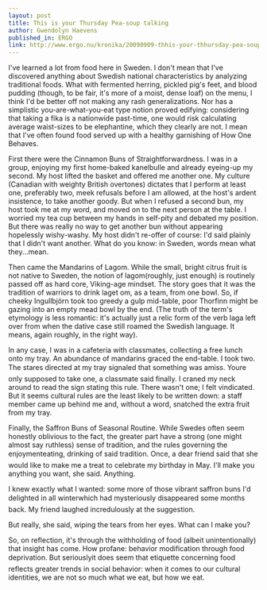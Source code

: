 ```yaml
---
layout: post
title: This is your Thursday Pea-soup talking
author: Gwendolyn Haevens
published_in: ERGO
link: http://www.ergo.nu/kronika/20090909-thhis-your-thhursday-pea-soup-talking
---
```

I've learned a lot from food here in Sweden. I don't mean that I've discovered anything about Swedish national characteristics by analyzing traditional foods. <!--more-->
What with fermented herring, pickled pig's feet, and blood pudding (though, to be fair, it's more of a moist, dense loaf) on the menu, I think I'd be better off not making any rash generalizations. Nor has a simplistic you-are-what-you-eat type notion proved edifying: considering that taking a fika is a nationwide past-time, one would risk calculating average waist-sizes to be elephantine, which they clearly are not. I mean that I've often found food served up with a healthy garnishing of How One Behaves. 

First there were the Cinnamon Buns of Straightforwardness. I was in a group, enjoying my first home-baked kanelbulle and already eyeing-up my second. My host lifted the basket and offered me another one. My culture (Canadian with weighty British overtones) dictates that I perform at least one, preferably two, meek refusals before I am allowed, at the host's ardent insistence, to take another goody. But when I refused a second bun, my host took me at my word, and moved on to the next person at the table. I worried my tea cup between my hands in self-pity and debated my position. But there was really no way to get another bun without appearing hopelessly wishy-washy. My host didn't re-offer of course: I'd said plainly that I didn't want another. What do you know: in Sweden, words mean what they...mean.

Then came the Mandarins of Lagom. While the small, bright citrus fruit is not native to Sweden, the notion of lagom(roughly, just enough) is routinely passed off as hard core, Viking-age mindset. The story goes that it was the tradition of warriors to drink laget om, as a team, from one bowl. So, if cheeky Ingullbjörn took too greedy a gulp mid-table, poor Thorfinn might be gazing into an empty mead bowl by the end. (The truth of the term's etymology is less romantic: it's actually just a relic form of the verb laga left over from when the dative case still roamed the Swedish language. It means, again roughly, in the right way).

In any case, I was in a cafeteria with classmates, collecting a free lunch onto my tray. An abundance of mandarins graced the end-table. I took two. The stares directed at my tray signaled that something was amiss. Youre only supposed to take one, a classmate said finally. I craned my neck around to read the sign stating this rule. There wasn't one; I felt vindicated. But it seems cultural rules are the least likely to be written down: a staff member came up behind me and, without a word, snatched the extra fruit from my tray.

Finally, the Saffron Buns of Seasonal Routine. While Swedes often seem honestly oblivious to the fact, the greater part have a strong (one might almost say ruthless) sense of tradition, and the rules governing the enjoymenteating, drinking of said tradition. Once, a dear friend said that she would like to make me a treat to celebrate my birthday in May.
I'll make you anything you want, she said. Anything.

I knew exactly what I wanted: some more of those vibrant saffron buns I'd delighted in all winterwhich had mysteriously disappeared some months back. My friend laughed incredulously at the suggestion.

But really, she said, wiping the tears from her eyes. What can I make you?

So, on reflection, it's through the withholding of food (albeit unintentionally) that insight has come. How profane: behavior modification through food deprivation. But seriouslyit does seem that etiquette concerning food reflects greater trends in social behavior: when it comes to our cultural identities, we are not so much what we eat, but how we eat.
